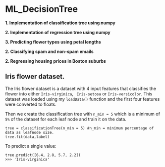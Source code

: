 # ML_DecisionTree
**1. Implementation of classification tree using numpy**

**2. Implementation of regression tree using numpy**

**3. Predicting flower types using petal lengths**

**2. Classifying spam and non-spam emails**

**2. Regressing housing prices in Boston suburbs**
## Iris flower dataset.

The Iris flower dataset is a dataset with 4 input features that classifies the flower into either `Iris-virginica`, ` Iris-setosa` or `Iris-versicolor`. This dataset was loaded using my `loadData()` function and the first four features were converted to floats.

Then we create the classification tree with `n_min = 5` which is a minimum of `5%` of the dataset for each leaf node and train it on the data.

```
tree = classificationTree(n_min = 5) #n_min = minimum percentage of data as leafnode size.
tree.fit(data,label)
```

To predict a single value:
```
tree.predict([6.4, 2.8, 5.7, 2.2])
>>> 'Iris-virginica'
```
